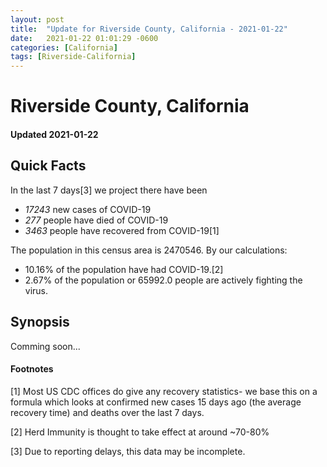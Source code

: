 ```yaml
---
layout: post
title:  "Update for Riverside County, California - 2021-01-22"
date:   2021-01-22 01:01:29 -0600
categories: [California]
tags: [Riverside-California]
---
```


# Riverside County, California
#### Updated 2021-01-22

## Quick Facts

In the last 7 days[3] we project there have been
- *17243* new cases of COVID-19
- *277* people have died of COVID-19
- *3463* people have recovered from COVID-19[1]

The population in this census area is 2470546. By our calculations:
- 10.16% of the population have had COVID-19.[2]
- 2.67% of the population or 65992.0 people are actively fighting the virus.

## Synopsis

Comming soon...


#### Footnotes

[1] Most US CDC offices do give any recovery statistics- we base this on a formula which looks at confirmed new cases
15 days ago (the average recovery time) and deaths over the last 7 days.

[2] Herd Immunity is thought to take effect at around ~70-80%

[3] Due to reporting delays, this data may be incomplete.
 
    